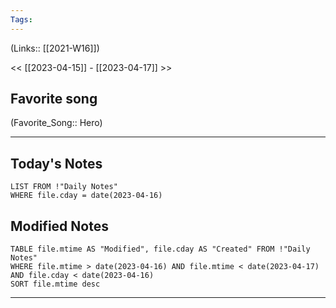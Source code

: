 ```yaml
---
Tags:
---
```

(Links:: [[2021-W16]])

<< [[2023-04-15]] - [[2023-04-17]] >>
## Favorite song
(Favorite_Song:: Hero)

___
## Today's Notes
```dataview
LIST FROM !"Daily Notes"
WHERE file.cday = date(2023-04-16)
```
## Modified Notes
```dataview
TABLE file.mtime AS "Modified", file.cday AS "Created" FROM !"Daily Notes" 
WHERE file.mtime > date(2023-04-16) AND file.mtime < date(2023-04-17) AND file.cday < date(2023-04-16)
SORT file.mtime desc
```
___
